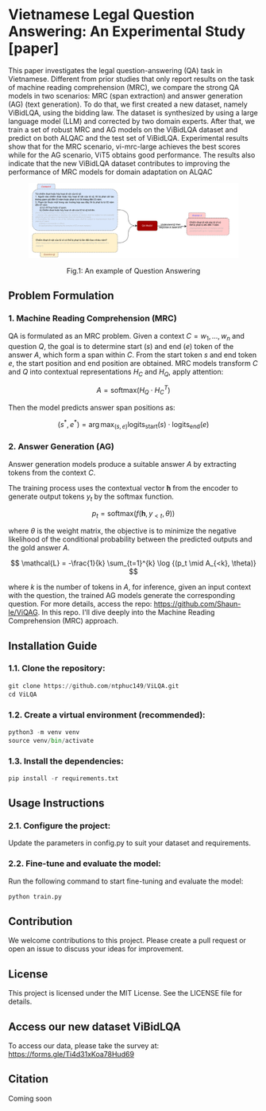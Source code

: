 # Vietnamese Legal Question Answering: An Experimental Study [paper]

This paper investigates the legal question-answering (QA) task in Vietnamese. Different from prior studies that only report results on the task of machine reading comprehension (MRC), we compare the strong QA models in two scenarios: MRC (span extraction) and answer generation (AG) (text generation). To do that, we first created a new dataset, namely ViBidLQA, using the bidding law. The dataset is synthesized by using a large language model (LLM) and corrected by two domain experts. After that, we train a set of robust MRC and AG models on the ViBidLQA dataset and predict on both ALQAC and the test set of ViBidLQA. Experimental results show that for the MRC scenario, vi-mrc-large achieves the best scores while for the AG scenario, ViT5 obtains good performance. The results also indicate that the
new ViBidLQA dataset contributes to improving the performance of MRC models for domain adaptation on ALQAC

<figure>
  <p align="center">
    <img src="images/What is QA.png" alt="Fig.1">
  </p>
  <p align="center"><normal>Fig.1: An example of Question Answering</strong></p>
</figure>

## Problem Formulation
### 1. Machine Reading Comprehension (MRC)

QA is formulated as an MRC problem. Given a context $C = {w_1, ..., w_n}$ and question $Q$, the goal is to determine start $(s)$ and end $(e)$ token of the answer $A$, which form a span within $C$. From the start token $s$ and end token $e$, the start position and end position are obtained.
MRC models transform $C$ and $Q$ into contextual representations $H_C$ and $H_Q$, apply attention:

$$
A = \text{softmax}(H_Q \cdot H_C^T)
$$

Then the model predicts answer span positions as:

$$
(s^*, e^*) = \arg\max_{(s, e)} \text{logits}_{\text{start}}(s) \cdot \text{logits}_{\text{end}}(e) 
$$

### 2. Answer Generation (AG)

Answer generation models produce a suitable answer $A$ by extracting tokens from the context $C$. 

The training process uses the contextual vector $\boldsymbol{h}$ from the encoder to generate output tokens $y_t$ by the softmax function.

$$
p_t = \text{softmax}(f(\boldsymbol{h}, y_{<t}, \theta))
$$

where $\theta$ is the weight matrix, the objective is to minimize the negative likelihood of the conditional probability between the predicted outputs and the gold answer $A$.

$$
\mathcal{L} = -\frac{1}{k} \sum_{t=1}^{k} \log {(p_t \mid A_{<k}, \theta)}
$$

where $k$ is the number of tokens in $A$, for inference, given an input context with the question, the trained AG models generate the corresponding question.
For more details, access the repo: https://github.com/Shaun-le/ViQAG. In this repo. I'll dive deeply into the Machine Reading Comprehension (MRC) approach.

## Installation Guide

### 1.1. Clone the repository:

```python
git clone https://github.com/ntphuc149/ViLQA.git
cd ViLQA
```

### 1.2. Create a virtual environment (recommended):

```python
python3 -m venv venv
source venv/bin/activate
```

### 1.3. Install the dependencies:

```python
pip install -r requirements.txt
```

## Usage Instructions
### 2.1. Configure the project:

Update the parameters in config.py to suit your dataset and requirements.

### 2.2. Fine-tune and evaluate the model:

Run the following command to start fine-tuning and evaluate the model:

```python
python train.py
```

## Contribution
We welcome contributions to this project. Please create a pull request or open an issue to discuss your ideas for improvement.

## License
This project is licensed under the MIT License. See the LICENSE file for details.

## Access our new dataset ViBidLQA
To access our data, please take the survey at: https://forms.gle/Ti4d31xKoa78Hud69

## Citation
Coming soon
